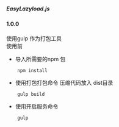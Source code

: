 <h5>EasyLazyload.js</h5><h4> 1.0.0</h4>

<font>使用gulp 作为打包工具</font>
<br>
<font>使用前</font>
*  导入所需要的npm 包
```
	npm install
```


*  使用打包打包命令  压缩代码放入 dist目录
```
	gulp build
```

*  使用开启服务命令
```
	gulp
```